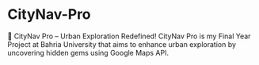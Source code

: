 # CityNav-Pro
📌 CityNav Pro – Urban Exploration Redefined!  CityNav Pro is my Final Year Project at Bahria University that aims to enhance urban exploration by uncovering hidden gems using Google Maps API.
